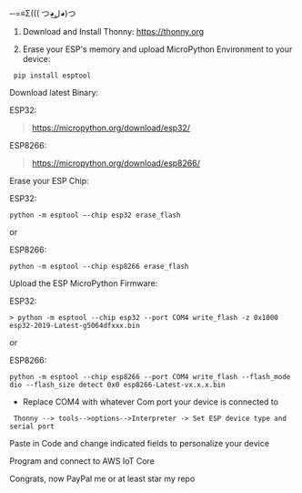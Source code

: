 ─=≡Σ((( つ◕ل͜◕)つ

1.   Download and Install Thonny:
     https://thonny.org
  
2.   Erase your ESP's memory and upload MicroPython Environment to your device:

```
 pip install esptool
 ```

Download latest Binary:

ESP32: 

> https://micropython.org/download/esp32/

ESP8266:

> https://micropython.org/download/esp8266/

Erase your ESP Chip:

ESP32:    
```
python -m esptool –-chip esp32 erase_flash
```
or

ESP8266: 
```
python -m esptool --chip esp8266 erase_flash
```

Upload the ESP MicroPython Firmware:


ESP32:
```
> python -m esptool --chip esp32 --port COM4 write_flash -z 0x1000 esp32-2019-Latest-g5064dfxxx.bin
```
or

ESP8266: 
```
python -m esptool --chip esp8266 --port COM4 write_flash --flash_mode dio --flash_size detect 0x0 esp8266-Latest-vx.x.x.bin
```

* Replace COM4 with whatever Com port your device is connected to

```
 Thonny --> tools-->options-->Interpreter -> Set ESP device type and serial port
 ```
 Paste in Code and change indicated fields to personalize your device
 
 Program and connect to AWS IoT Core
 
 Congrats, now PayPal me or at least star my repo
